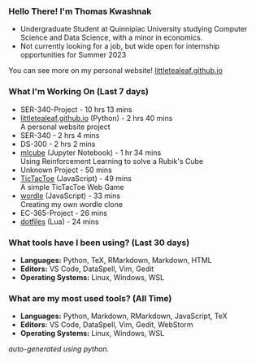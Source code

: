 
### Hello There! I'm Thomas Kwashnak

- Undergraduate Student at Quinnipiac University studying Computer Science and Data Science, with a minor in economics.
- Not currently looking for a job, but wide open for internship opportunities for Summer 2023

You can see more on my personal website! [littletealeaf.github.io](https://littletealeaf.github.io)

### What I'm Working On (Last 7 days)
<ul><li>SER-340-Project - 10 hrs 13 mins</li><li><a href="https://github.com/LittleTealeaf/littletealeaf.github.io">littletealeaf.github.io</a> (Python) - 2 hrs 40 mins<br>A personal website project</li><li>SER-340 - 2 hrs 4 mins</li><li>DS-300 - 2 hrs 2 mins</li><li><a href="https://github.com/LittleTealeaf/mlcube">mlcube</a> (Jupyter Notebook) - 1 hr 34 mins<br>Using Reinforcement Learning to solve a Rubik's Cube</li><li>Unknown Project - 50 mins</li><li><a href="https://github.com/LittleTealeaf/TicTacToe">TicTacToe</a> (JavaScript) - 49 mins<br>A simple TicTacToe Web Game</li><li><a href="https://github.com/LittleTealeaf/wordle">wordle</a> (JavaScript) - 33 mins<br>Creating my own wordle clone</li><li>EC-365-Project - 26 mins</li><li><a href="https://github.com/LittleTealeaf/dotfiles">dotfiles</a> (Lua) - 24 mins</li></ul>

### What tools have I been using? (Last 30 days)
- **Languages:** Python, TeX, RMarkdown, Markdown, HTML
- **Editors:** VS Code, DataSpell, Vim, Gedit
- **Operating Systems:** Linux, Windows, WSL

### What are my most used tools? (All Time)
- **Languages:** Python, Markdown, RMarkdown, JavaScript, TeX
- **Editors:** VS Code, DataSpell, Vim, Gedit, WebStorm
- **Operating Systems:** Linux, Windows, WSL

*auto-generated using python.*
